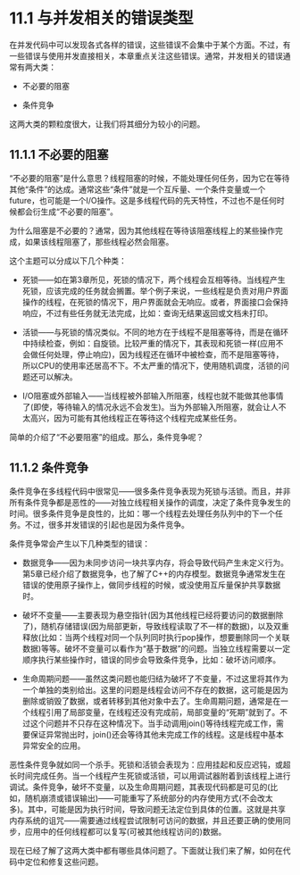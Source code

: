 # 11.1 与并发相关的错误类型

在并发代码中可以发现各式各样的错误，这些错误不会集中于某个方面。不过，有一些错误与使用并发直接相关，本章重点关注这些错误。通常，并发相关的错误通常有两大类：

- 不必要的阻塞

- 条件竞争

这两大类的颗粒度很大，让我们将其细分为较小的问题。

## 11.1.1 不必要的阻塞

“不必要的阻塞”是什么意思？线程阻塞的时候，不能处理任何任务，因为它在等待其他“条件”的达成。通常这些“条件”就是一个互斥量、一个条件变量或一个future，也可能是一个I/O操作。这是多线程代码的先天特性，不过也不是任何时候都会衍生成“不必要的阻塞”。

为什么阻塞是不必要的？通常，因为其他线程在等待该阻塞线程上的某些操作完成，如果该线程阻塞了，那些线程必然会阻塞。

这个主题可以分成以下几个种类：

- 死锁——如在第3章所见，死锁的情况下，两个线程会互相等待。当线程产生死锁，应该完成的任务就会搁置。举个例子来说，一些线程是负责对用户界面操作的线程，在死锁的情况下，用户界面就会无响应。或者，界面接口会保持响应，不过有些任务就无法完成，比如：查询无结果返回或文档未打印。

- 活锁——与死锁的情况类似。不同的地方在于线程不是阻塞等待，而是在循环中持续检查，例如：自旋锁。比较严重的情况下，其表现和死锁一样(应用不会做任何处理，停止响应)，因为线程还在循环中被检查，而不是阻塞等待，所以CPU的使用率还居高不下。不太严重的情况下，使用随机调度，活锁的问题还可以解决。

- I/O阻塞或外部输入——当线程被外部输入所阻塞，线程也就不能做其他事情了(即使，等待输入的情况永远不会发生)。当为外部输入所阻塞，就会让人不太高兴，因为可能有其他线程正在等待这个线程完成某些任务。

简单的介绍了“不必要阻塞”的组成。那么，条件竞争呢？

## 11.1.2 条件竞争

条件竞争在多线程代码中很常见——很多条件竞争表现为死锁与活锁。而且，并非所有条件竞争都是恶性的——对独立线程相关操作的调度，决定了条件竞争发生的时间。很多条件竞争是良性的，比如：哪一个线程去处理任务队列中的下一个任务。不过，很多并发错误的引起也是因为条件竞争。

条件竞争常会产生以下几种类型的错误：

- 数据竞争——因为未同步访问一块共享内存，将会导致代码产生未定义行为。第5章已经介绍了数据竞争，也了解了C++的内存模型。数据竞争通常发生在错误的使用原子操作上，做同步线程的时候，或没使用互斥量保护共享数据时。

- 破坏不变量——主要表现为悬空指针(因为其他线程已经将要访问的数据删除了)，随机存储错误(因为局部更新，导致线程读取了不一样的数据)，以及双重释放(比如：当两个线程对同一个队列同时执行pop操作，想要删除同一个关联数据)等等。破坏不变量可以看作为“基于数据”的问题。当独立线程需要以一定顺序执行某些操作时，错误的同步会导致条件竞争，比如：破坏访问顺序。

- 生命周期问题——虽然这类问题也能归结为破坏了不变量，不过这里将其作为一个单独的类别给出。这里的问题是线程会访问不存在的数据，这可能是因为删除或销毁了数据，或者转移到其他对象中去了。生命周期问题，通常是在一个线程引用了局部变量，在线程还没有完成前，局部变量的“死期”就到了。不过这个问题并不只存在这种情况下。当手动调用join()等待线程完成工作，需要保证异常抛出时，join()还会等待其他未完成工作的线程。这是线程中基本异常安全的应用。

恶性条件竞争就如同一个杀手。死锁和活锁会表现为：应用挂起和反应迟钝，或超长时间完成任务。当一个线程产生死锁或活锁，可以用调试器附着到该线程上进行调试。条件竞争，破坏不变量，以及生命周期问题，其表现代码都是可见的(比如，随机崩溃或错误输出)——可能重写了系统部分的内存使用方式(不会改太多)。其中，可能是因为执行时间，导致问题无法定位到具体的位置。这就是共享内存系统的诅咒——需要通过线程尝试限制可访问的数据，并且还要正确的使用同步，应用中的任何线程都可以复写(可被其他线程访问的)数据。

现在已经了解了这两大类中都有哪些具体问题了。下面就让我们来了解，如何在代码中定位和修复这些问题。